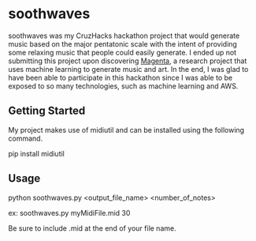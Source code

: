 # soothwaves

soothwaves was my CruzHacks hackathon project that would generate music based on the major pentatonic scale with the intent of providing some relaxing music that people could easily generate. I ended up not submitting this project upon discovering [Magenta](https://magenta.tensorflow.org/), a research project that uses machine learning to generate music and art. In the end, I was glad to have been able to participate in this hackathon since I was able to be exposed to so many technologies, such as machine learning and AWS.

## Getting Started

My project makes use of midiutil and can be installed using the following command.

pip install midiutil

## Usage

python soothwaves.py <output_file_name> <number_of_notes>

ex: soothwaves.py myMidiFile.mid 30

Be sure to include .mid at the end of your file name.
